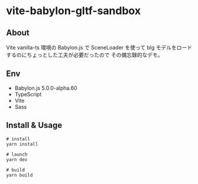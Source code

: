 # vite-babylon-gltf-sandbox

## About

Vite vanilla-ts 環境の Babylon.js で SceneLoader を使って
blg モデルをロードするのにちょっとした工夫が必要だったので
その備忘録的なデモ。

## Env

- Babylon.js 5.0.0-alpha.60
- TypeScript
- Vite
- Sass

## Install & Usage

```
# install
yarn install

# launch
yarn dev

# build
yarn build
```
